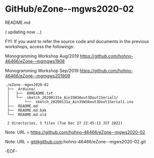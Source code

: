# GitHub/eZone--mgws2020-02

README.md

( updating now ...)

FYI:
If you want to refer the source code and documents in the previous workshops, access the followings:

Monogramming Workshop Aug/2019
  https://github.com/hohno-46466/eZone--mgmgws1908

Monogramming Workshop Sep/2019
  https://github.com/hohno-46466/eZone--mgmgws201909

    ./eZone--mgws2020-02
     ├──  Arduino/
     │   ├──  00README.txt
     │   └──  sketch_20200131a_Ain3SW3Aout3Dout1Serial1/
     │       └──  sketch_20200131a_Ain3SW3Aout3Dout1Serial1.ino
     ├──  README.md
     ├──  README.md.bak
     └──  README.md.old
     
     2 directories, 5 files (Tue Dec 27 22:45:13 JST 2022)


Note: URL = https://github.com/hohno-46466/eZone--mgws2020-02

Note: URL = git@github.com:hohno-46466/eZone--mgws2020-02.git

-EOF-
